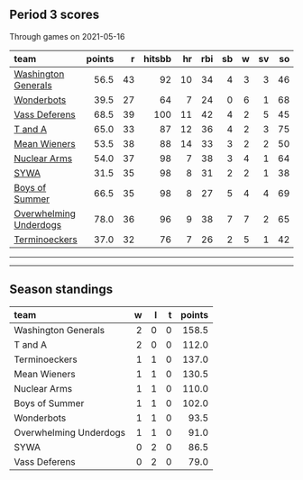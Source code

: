 

## Period 3 scores

Through games on 2021-05-16


|team                                              | points|  r| hitsbb| hr| rbi| sb|  w| sv| so|   era|  whip|
|:-------------------------------------------------|------:|--:|------:|--:|---:|--:|--:|--:|--:|-----:|-----:|
|[Washington Generals](./washingtongenerals)       |   56.5| 43|     92| 10|  34|  4|  3|  3| 46| 4.800| 1.444|
|[Wonderbots](./wonderbots)                        |   39.5| 27|     64|  7|  24|  0|  6|  1| 68| 3.094| 1.422|
|[Vass Deferens](./vassdeferens)                   |   68.5| 39|    100| 11|  42|  4|  2|  5| 45| 4.688| 1.312|
|[T and A](./tanda)                                |   65.0| 33|     87| 12|  36|  4|  2|  3| 75| 3.878| 1.193|
|[Mean Wieners](./meanwieners)                     |   53.5| 38|     88| 14|  33|  3|  2|  2| 50| 4.295| 1.432|
|[Nuclear Arms](./nucleararms)                     |   54.0| 37|     98|  7|  38|  3|  4|  1| 64| 5.157| 1.281|
|[SYWA](./sywa)                                    |   31.5| 35|     98|  8|  31|  2|  2|  1| 38| 5.771| 1.626|
|[Boys of Summer](./boysofsummer)                  |   66.5| 35|     98|  8|  27|  5|  4|  4| 69| 4.523| 1.279|
|[Overwhelming Underdogs](./overwhelmingunderdogs) |   78.0| 36|     96|  9|  38|  7|  7|  2| 65| 3.109| 0.964|
|[Terminoeckers](./terminoeckers)                  |   37.0| 32|     76|  7|  26|  2|  5|  1| 42| 3.130| 1.304|

* * *
* * *

## Season standings


|team                   |  w|  l|  t| points|
|:----------------------|--:|--:|--:|------:|
|Washington Generals    |  2|  0|  0|  158.5|
|T and A                |  2|  0|  0|  112.0|
|Terminoeckers          |  1|  1|  0|  137.0|
|Mean Wieners           |  1|  1|  0|  130.5|
|Nuclear Arms           |  1|  1|  0|  110.0|
|Boys of Summer         |  1|  1|  0|  102.0|
|Wonderbots             |  1|  1|  0|   93.5|
|Overwhelming Underdogs |  1|  1|  0|   91.0|
|SYWA                   |  0|  2|  0|   86.5|
|Vass Deferens          |  0|  2|  0|   79.0|


